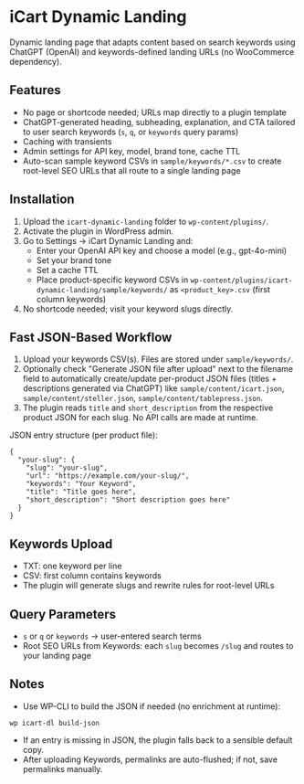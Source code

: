 # iCart Dynamic Landing

Dynamic landing page that adapts content based on search keywords using ChatGPT (OpenAI) and keywords-defined landing URLs (no WooCommerce dependency).

## Features
- No page or shortcode needed; URLs map directly to a plugin template
- ChatGPT-generated heading, subheading, explanation, and CTA tailored to user search keywords (`s`, `q`, or `keywords` query params)
- Caching with transients
- Admin settings for API key, model, brand tone, cache TTL
- Auto-scan sample keyword CSVs in `sample/keywords/*.csv` to create root-level SEO URLs that all route to a single landing page

## Installation
1. Upload the `icart-dynamic-landing` folder to `wp-content/plugins/`.
2. Activate the plugin in WordPress admin.
3. Go to Settings → iCart Dynamic Landing and:
   - Enter your OpenAI API key and choose a model (e.g., gpt-4o-mini)
   - Set your brand tone
   - Set a cache TTL
   - Place product-specific keyword CSVs in `wp-content/plugins/icart-dynamic-landing/sample/keywords/` as `<product_key>.csv` (first column keywords)
4. No shortcode needed; visit your keyword slugs directly.

## Fast JSON-Based Workflow

1. Upload your keywords CSV(s). Files are stored under `sample/keywords/`.
2. Optionally check "Generate JSON file after upload" next to the filename field to automatically create/update per-product JSON files (titles + descriptions generated via ChatGPT) like `sample/content/icart.json`, `sample/content/steller.json`, `sample/content/tablepress.json`.
3. The plugin reads `title` and `short_description` from the respective product JSON for each slug. No API calls are made at runtime.

JSON entry structure (per product file):

```
{
  "your-slug": {
    "slug": "your-slug",
    "url": "https://example.com/your-slug/",
    "keywords": "Your Keyword",
    "title": "Title goes here",
    "short_description": "Short description goes here"
  }
}
```

## Keywords Upload
- TXT: one keyword per line
- CSV: first column contains keywords
- The plugin will generate slugs and rewrite rules for root-level URLs

## Query Parameters
- `s` or `q` or `keywords` → user-entered search terms
- Root SEO URLs from Keywords: each `slug` becomes `/slug` and routes to your landing page

## Notes
- Use WP-CLI to build the JSON if needed (no enrichment at runtime):

```
wp icart-dl build-json
```

- If an entry is missing in JSON, the plugin falls back to a sensible default copy.
- After uploading Keywords, permalinks are auto-flushed; if not, save permalinks manually.


